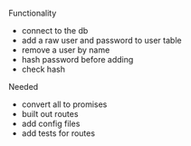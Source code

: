 Functionality 

- connect to the db 
- add a raw user and password to user table 
- remove a user by name 
- hash password before adding
- check hash

Needed
- convert all to promises
- built out routes 
- add config files 
- add tests for routes